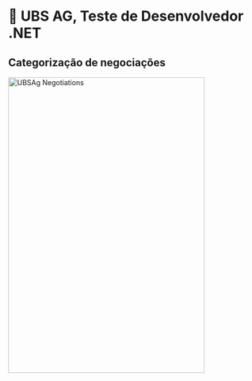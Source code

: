 # 🚀 UBS AG, Teste de Desenvolvedor .NET

Categorização de negociações
---
<img width="396" height="595" alt="UBSAg Negotiations" src="https://github.com/user-attachments/assets/01ce5bb6-88d8-4c6f-833e-adc943e3d0f4" />
